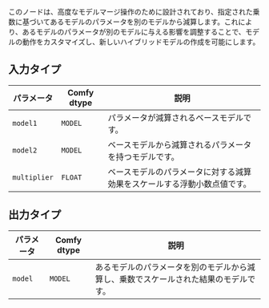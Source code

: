 
このノードは、高度なモデルマージ操作のために設計されており、指定された乗数に基づいてあるモデルのパラメータを別のモデルから減算します。これにより、あるモデルのパラメータが別のモデルに与える影響を調整することで、モデルの動作をカスタマイズし、新しいハイブリッドモデルの作成を可能にします。

## 入力タイプ

| パラメータ     | Comfy dtype | 説明 |
|---------------|--------------|-------------|
| `model1`      | `MODEL`     | パラメータが減算されるベースモデルです。 |
| `model2`      | `MODEL`     | ベースモデルから減算されるパラメータを持つモデルです。 |
| `multiplier`  | `FLOAT`     | ベースモデルのパラメータに対する減算効果をスケールする浮動小数点値です。 |

## 出力タイプ

| パラメータ | Comfy dtype | 説明 |
|-----------|-------------|-------------|
| `model`   | `MODEL`     | あるモデルのパラメータを別のモデルから減算し、乗数でスケールされた結果のモデルです。 |
